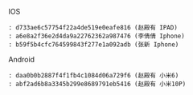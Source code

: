 IOS

    : d733ae6c57754f22a4de519e0eafe816 (赵殿有 IPAD)
    : a6e8a2f36e2d4da9a22762362a987476 (李倩倩 Iphone)
    : b59f5b4cfc764599843f277e1a092adb (张新 Iphone)

Android

    : daa0b0b2887f4f1fb4c1084d06a729f6 (赵殿有 小米6)
    : abf2ad6b8a3345b299e8689791eb5416 (赵殿有 小米10P)